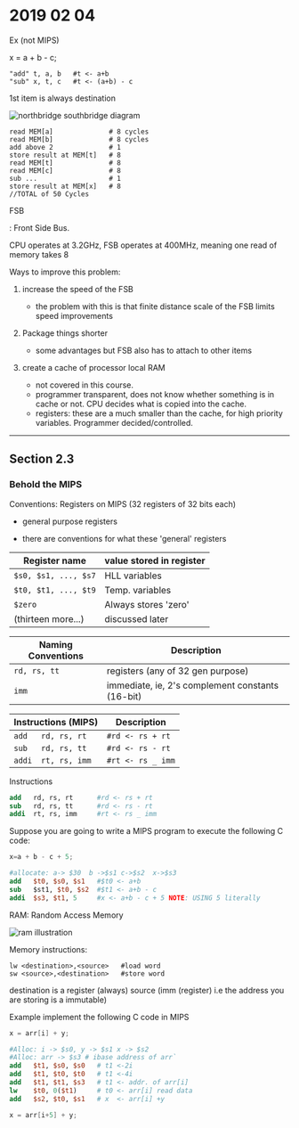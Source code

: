 # 2019 02 04

<!-- This document is written in pandoc-markdown https://pandoc.org/MANUAL.html -->
<!-- LaTeX commands may be used and will be parsed correctly-->
<!-- (╯°□°）╯︵ ┻━┻ contains ascii characters that are not parseable by LaTeX-->


Ex (not MIPS)

x = a + b - c;

```pseudo-assembly
"add" t, a, b   #t <- a+b
"sub" x, t, c   #t <- (a+b) - c
```

1st item is always destination

![northbridge southbridge diagram](https://upload.wikimedia.org/wikipedia/commons/thumb/b/bd/Motherboard_diagram.svg/800px-Motherboard_diagram.svg.png)


```pseudo-assembly
read MEM[a]              # 8 cycles
read MEM[b]              # 8 cycles
add above 2              # 1
store result at MEM[t]   # 8
read MEM[t]              # 8
read MEM[c]              # 8
sub ...                  # 1
store result at MEM[x]   # 8
//TOTAL of 50 Cycles
```

FSB

: Front Side Bus.


CPU operates at 3.2GHz, FSB operates at 400MHz, meaning one read of memory takes
8


Ways to improve this problem:

1. increase the speed of the FSB
   * the problem with this is that finite distance scale of the FSB limits speed improvements
2. Package things shorter
   * some advantages but FSB also has to attach to other items

3. create a cache of processor local RAM
   * not covered in this course.
   * programmer transparent, does not know whether something is in cache or not. CPU decides what is copied into the cache.
   * registers: these are a much smaller than the cache, for high priority variables. Programmer decided/controlled.

---

## Section 2.3

### Behold the MIPS

Conventions: Registers on MIPS (32 registers of 32 bits each)

  * general purpose registers

  * there are conventions for what these 'general' registers

<!--
```MIPS_MemAddresses
$s0, $s1, ..., $s7    HLL variables
$t0, $t1, ..., $t9    Temp. variables
$zero                 Always stores 'zero'
#(Thirteen more)
```
-->

| Register name        | value stored in register |
|----------------------|--------------------------|
| `$s0, $s1, ..., $s7` | HLL variables            |
| `$t0, $t1, ..., $t9` | Temp. variables          |
| `$zero`              | Always stores 'zero'     |
| (thirteen more...)   | discussed later          |

<!-- -->

| Naming Conventions | Description                                      |
|--------------------|--------------------------------------------------|
| `rd, rs, tt`       | registers (any of 32 gen purpose) <br>           |
| `imm`              | immediate, ie, 2's complement constants (16-bit) |

<!-- -->


| Instructions (MIPS) | Description       |
|---------------------|-------------------|
| `add   rd, rs, rt`  | `#rd <- rs + rt`  |
| `sub   rd, rs, tt`  | `#rd <- rs - rt`  |
| `addi  rt, rs, imm` | `#rt <- rs _ imm` |


Instructions

```MIPS
add   rd, rs, rt      #rd <- rs + rt
sub   rd, rs, tt      #rd <- rs - rt
addi  rt, rs, imm     #rt <- rs _ imm
```

Suppose you are going to write a MIPS program to execute the following C code:

```c
x=a + b - c + 5;
```

```MIPS
#allocate: a-> $30  b ->$s1 c->$s2  x->$s3
add   $t0, $s0, $s1   #$t0 <- a+b
sub   $st1, $t0, $s2  #$t1 <- a+b - c
addi  $s3, $t1, 5     #x <- a+b - c + 5 NOTE: USING 5 literally
```

RAM: Random Access Memory

![ram illustration](https://files.slack.com/files-pri/TFU0RE4N7-FFXV6150T/image.png?pub_secret=3bcfa7091b)

Memory instructions:

```pseudo-assembly
lw <destination>,<source>   #load word
sw <source>,<destination>   #store word
```
destination is a register (always)
source (imm (register) i.e the address you are storing is a immutable)

Example implement the following C code in MIPS

```c
x = arr[i] + y;
```

```MIPS
#Alloc: i -> $s0, y -> $s1 x -> $s2
#Alloc: arr -> $s3 # ibase address of arr`
add   $t1, $s0, $s0   # t1 <-2i
add   $t1, $t0, $t0   # t1 <-4i
add   $t1, $t1, $s3   # t1 <- addr. of arr[i]
lw    $t0, 0($t1)     # t0 <- arr[i] read data
add   $s2, $t0, $s1   # x  <- arr[i] +y
```
```c
x = arr[i+5] + y;
```

<!-- So you all know, you can see the assembly of programs on the website godbolt.org Choose MIPS 5.4 and write a C++ program, and make sure to enter -O3 in the compiler arguments. -->
